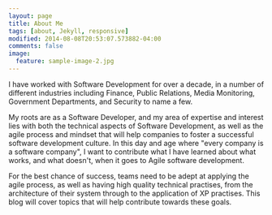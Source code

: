 ```yaml
---
layout: page
title: About Me
tags: [about, Jekyll, responsive]
modified: 2014-08-08T20:53:07.573882-04:00
comments: false
image:
  feature: sample-image-2.jpg
---
```


I have worked with Software Development for over a decade, in a number of different industries including Finance, Public Relations, Media Monitoring, Government Departments, and Security to name a few.


My roots are as a Software Developer, and my area of expertise and interest lies with both the technical aspects of Software Development, as well as the agile process and mindset that will help companies to foster a successful software development culture.  In this day and age where "every company is a software company", I want to contribute what I have learned about what works, and what doesn't, when it goes to Agile software development.


For the best chance of success, teams need to be adept at applying the agile process, as well as having high quality technical practises, from the architecture of their system through to the application of XP practises.  This blog will cover topics that will help contribute towards these goals.